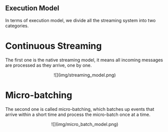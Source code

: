 ## Execution Model
In terms of execution model, we divide all the streaming system into two categories.

# Continuous Streaming
The first one is the native streaming model, it means all incoming messages are processed as they arrive, one by one.

<center>![](img/streaming_model.png)</center>

# Micro-batching
The second one is called micro-batching, which batches up events that arrive within a short time and process the micro-batch once at a time. 

<center>![](img/micro_batch_model.png)</center>